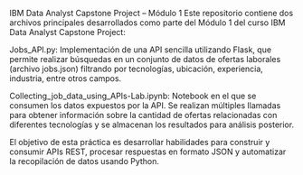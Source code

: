 IBM Data Analyst Capstone Project – Módulo 1
Este repositorio contiene dos archivos principales desarrollados como parte del Módulo 1 del curso IBM Data Analyst Capstone Project:

Jobs_API.py: Implementación de una API sencilla utilizando Flask, que permite realizar búsquedas en un conjunto de datos de ofertas laborales (archivo jobs.json) filtrando por tecnologías, ubicación, experiencia, industria, entre otros campos.

Collecting_job_data_using_APIs-Lab.ipynb: Notebook en el que se consumen los datos expuestos por la API. Se realizan múltiples llamadas para obtener información sobre la cantidad de ofertas relacionadas con diferentes tecnologías y se almacenan los resultados para análisis posterior.

El objetivo de esta práctica es desarrollar habilidades para construir y consumir APIs REST, procesar respuestas en formato JSON y automatizar la recopilación de datos usando Python.
